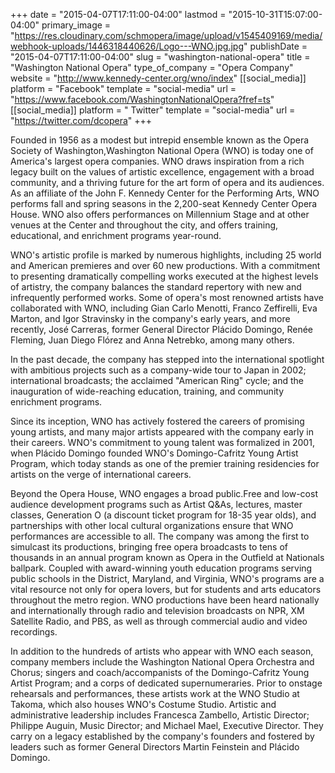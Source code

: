 +++
date = "2015-04-07T17:11:00-04:00"
lastmod = "2015-10-31T15:07:00-04:00"
primary_image = "https://res.cloudinary.com/schmopera/image/upload/v1545409169/media/webhook-uploads/1446318440626/Logo---WNO.jpg.jpg"
publishDate = "2015-04-07T17:11:00-04:00"
slug = "washington-national-opera"
title = "Washington National Opera"
type_of_company = "Opera Company"
website = "http://www.kennedy-center.org/wno/index"
[[social_media]]
platform = "Facebook"
template = "social-media"
url = "https://www.facebook.com/WashingtonNationalOpera?fref=ts"
[[social_media]]
platform = " Twitter"
template = "social-media"
url = "https://twitter.com/dcopera"
+++

<p>
	Founded in 1956 as a modest but intrepid ensemble known as the Opera Society of Washington,Washington National Opera (WNO) is today one of America's largest opera companies. WNO draws inspiration from a rich legacy built on the values of artistic excellence, engagement with a broad community, and a thriving future for the art form of opera and its audiences. As an affiliate of the John F. Kennedy Center for the Performing Arts, WNO performs fall and spring seasons in the 2,200-seat Kennedy Center Opera House. WNO also offers performances on Millennium Stage and at other venues at the Center and throughout the city, and offers training, educational, and enrichment programs year-round.
</p>
<p>
	WNO's artistic profile is marked by numerous highlights, including 25 world and American premieres and over 60 new productions. With a commitment to presenting dramatically compelling works executed at the highest levels of artistry, the company balances the standard repertory with new and infrequently performed works. Some of opera's most renowned artists have collaborated with WNO, including Gian Carlo Menotti, Franco Zeffirelli, Eva Marton, and Igor Stravinsky in the company's early years, and more recently, José Carreras, former General Director Plácido Domingo, Renée Fleming, Juan Diego Flórez and Anna Netrebko, among many others.
</p>
<p>
	In the past decade, the company has stepped into the international spotlight with ambitious projects such as a company-wide tour to Japan in 2002; international broadcasts; the acclaimed "American Ring" cycle; and the inauguration of wide-reaching education, training, and community enrichment programs.
</p>
<p>
	Since its inception, WNO has actively fostered the careers of promising young artists, and many major artists appeared with the company early in their careers. WNO's commitment to young talent was formalized in 2001, when Plácido Domingo founded WNO's Domingo-Cafritz Young Artist Program, which today stands as one of the premier training residencies for artists on the verge of international careers.
</p>
<p>
	Beyond the Opera House, WNO engages a broad public.Free and low-cost audience development programs such as Artist Q&amp;As, lectures, master classes, Generation O (a discount ticket program for 18-35 year olds), and partnerships with other local cultural organizations ensure that WNO performances are accessible to all. The company was among the first to simulcast its productions, bringing free opera broadcasts to tens of thousands in an annual program known as Opera in the Outfield at Nationals ballpark. Coupled with award-winning youth education programs serving public schools in the District, Maryland, and Virginia, WNO's programs are a vital resource not only for opera lovers, but for students and arts educators throughout the metro region. WNO productions have been heard nationally and internationally through radio and television broadcasts on NPR, XM Satellite Radio, and PBS, as well as through commercial audio and video recordings.
</p>
<p>
	In addition to the hundreds of artists who appear with WNO each season, company members include the Washington National Opera Orchestra and Chorus; singers and coach/accompanists of the Domingo-Cafritz Young Artist Program; and a corps of dedicated supernumeraries. Prior to onstage rehearsals and performances, these artists work at the WNO Studio at Takoma, which also houses WNO's Costume Studio. Artistic and administrative leadership includes Francesca Zambello, Artistic Director; Philippe Auguin, Music Director; and Michael Mael, Executive Director. They carry on a legacy established by the company's founders and fostered by leaders such as former General Directors Martin Feinstein and Plácido Domingo.
</p>
